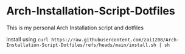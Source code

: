 # Arch-Installation-Script-Dotfiles
This is my personal Arch Installation script and dotfiles

install using `curl https://raw.githubusercontent.com/zai1208/Arch-Installation-Script-Dotfiles/refs/heads/main/install.sh | sh`
